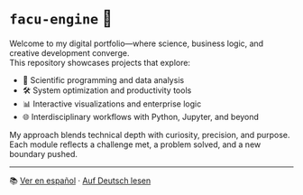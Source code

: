# `facu-engine` 🚀

Welcome to my digital portfolio—where science, business logic, and creative development converge.  
This repository showcases projects that explore:

- 🧠 Scientific programming and data analysis
- 🛠️ System optimization and productivity tools
- 📊 Interactive visualizations and enterprise logic
- 🌐 Interdisciplinary workflows with Python, Jupyter, and beyond

My approach blends technical depth with curiosity, precision, and purpose.  
Each module reflects a challenge met, a problem solved, and a new boundary pushed.

---

📚 [Ver en español](README.es.md) · [Auf Deutsch lesen](README.de.md)
